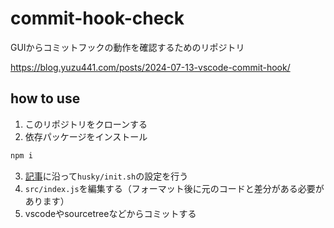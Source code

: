 # commit-hook-check

GUIからコミットフックの動作を確認するためのリポジトリ

https://blog.yuzu441.com/posts/2024-07-13-vscode-commit-hook/

## how to use

1. このリポジトリをクローンする
2. 依存パッケージをインストール

```sh
npm i
```

3. [記事](https://blog.yuzu441.com/posts/2024-07-13-vscode-commit-hook/)に沿って`husky/init.sh`の設定を行う
4. `src/index.js`を編集する（フォーマット後に元のコードと差分がある必要があります）
5. vscodeやsourcetreeなどからコミットする
